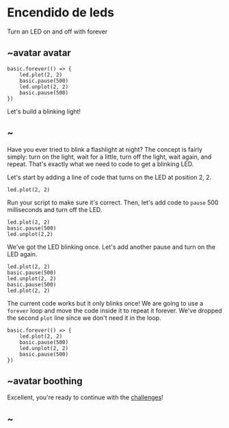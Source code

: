 # Encendido de leds

Turn an LED on and off with forever 

## ~avatar avatar

```sim
basic.forever(() => {
    led.plot(2, 2)
    basic.pause(500)
    led.unplot(2, 2)
    basic.pause(500)
})
```
Let's build a blinking light!

## ~

Have you ever tried to blink a flashlight at night? The concept is fairly simply: turn on the light, wait for a little, turn off the light, wait again, and repeat. That's exactly what we need to code to get a blinking LED.

Let's start by adding a line of code that turns on the LED at position 2, 2.

```blocks
led.plot(2, 2)
```

Run your script to make sure it's correct. Then, let's add code to `pause` 500 milliseconds and turn off the LED.

```blocks
led.plot(2, 2)
basic.pause(500)
led.unplot(2,2)
```

We've got the LED blinking once. Let's add another pause and turn on the LED again.

```blocks
led.plot(2, 2)
basic.pause(500)
led.unplot(2, 2)
basic.pause(500)
led.plot(2, 2)
```

The current code works but it only blinks once! We are going to use a `forever` loop and move the code inside it to repeat it forever. We've dropped the second `plot` line since we don't need it in the loop.

```blocks
basic.forever(() => {
    led.plot(2, 2)
    basic.pause(500)
    led.unplot(2, 2)
    basic.pause(500)
})
```

## ~avatar boothing

Excellent, you're ready to continue with the [challenges](/lessons/blink/challenges)!

## ~
